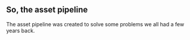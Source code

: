 ##  So, the asset pipeline

<aside class="notes">
The asset pipeline was created to solve some problems we all had a few years back.
</aside>
